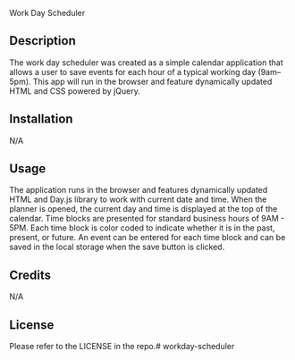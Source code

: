 Work Day Scheduler

## Description

The work day scheduler was created as a simple calendar application that allows a user to save events for each hour of a typical working day (9am–5pm). This app will run in the browser and feature dynamically updated HTML and CSS powered by jQuery.

## Installation

N/A

## Usage

The application runs in the browser and features dynamically updated HTML and Day.js library to work with current date and time. 
When the planner is opened, the current day and time is displayed at the top of the calendar.
Time blocks are presented for standard business hours of 9AM - 5PM.
Each time block is color coded to indicate whether it is in the past, present, or future.
An event can be entered for each time block and can be saved in the local storage when the save button is clicked.

## Credits

N/A

## License

Please refer to the LICENSE in the repo.# workday-scheduler